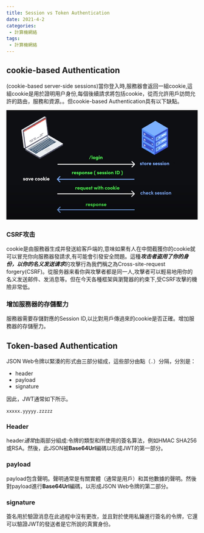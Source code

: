 ```yaml
---
title: Session vs Token Authentication
date: 2021-4-2
categories:
 - 計算機網絡
tags:
 - 計算機網絡
---
```

## cookie-based Authentication
(cookie-based server-side sessions)當你登入時,服務器會返回一組cookie,這組cookie是用於證明用户身份,每個後續請求將包括cookie，從而允許用戶訪問允許的路由，服務和資源。。但cookie-based Authentication具有以下缺點。

![session-token](./jwt.jpg)

### CSRF攻击
cookie是由服務器生成并發送給客戶端的,意味如果有人在中間截獲你的cookie就可以冒充你向服務器發請求,有可能會引發安全問題。這種***攻击者盗用了你的身份，以你的名义发送请求***的攻擊行為我們稱之為Cross-site-request forgery(CSRF)。從服务器来看你與攻擊者都是同一人,攻擊者可以輕易地用你的名义发送邮件、发消息等。但在今天各種框架與瀏覽器的約束下,受CSRF攻擊的機險非常低。

###  增加服務器的存儲壓力
服務器需要存儲對應的Session ID,以比對用戶傳過來的cookie是否正確。增加服務器的存儲壓力。


## Token-based Authentication
JSON Web令牌以緊湊的形式由三部分組成，這些部分由點（`.`）分隔，分別是：

- header
- payload
- signature

因此，JWT通常如下所示。

```
xxxxx.yyyyy.zzzzz
```

### Header
header*通常*由兩部分組成:令牌的類型和所使用的簽名算法，例如HMAC SHA256或RSA。然後，此JSON被**Base64Url**編碼以形成JWT的第一部分。

### payload
payload包含聲明。聲明通常是有關實體（通常是用戶）和其他數據的聲明。然後對payload進行**Base64Url**編碼，以形成JSON Web令牌的第二部分。

### signature
簽名用於驗證消息在此過程中沒有更改，並且對於使用私鑰進行簽名的令牌，它還可以驗證JWT的發送者是它所說的真實身份。